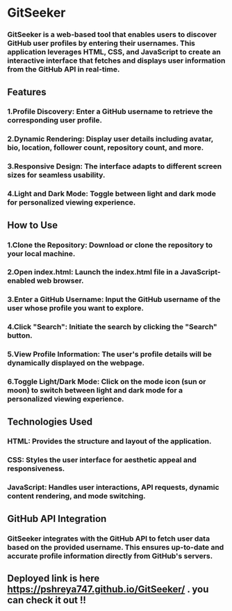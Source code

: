 # GitSeeker
### GitSeeker is a web-based tool that enables users to discover GitHub user profiles by entering their usernames. This application leverages HTML, CSS, and JavaScript to create an interactive interface that fetches and displays user information from the GitHub API in real-time.

## Features
### 1.Profile Discovery: Enter a GitHub username to retrieve the corresponding user profile.
### 2.Dynamic Rendering: Display user details including avatar, bio, location, follower count, repository count, and more.
### 3.Responsive Design: The interface adapts to different screen sizes for seamless usability.
### 4.Light and Dark Mode: Toggle between light and dark mode for personalized viewing experience.

## How to Use
### 1.Clone the Repository: Download or clone the repository to your local machine.
### 2.Open index.html: Launch the index.html file in a JavaScript-enabled web browser.
### 3.Enter a GitHub Username: Input the GitHub username of the user whose profile you want to explore.
### 4.Click "Search": Initiate the search by clicking the "Search" button.
### 5.View Profile Information: The user's profile details will be dynamically displayed on the webpage.
### 6.Toggle Light/Dark Mode: Click on the mode icon (sun or moon) to switch between light and dark mode for a personalized viewing experience.

## Technologies Used
### HTML: Provides the structure and layout of the application.
### CSS: Styles the user interface for aesthetic appeal and responsiveness.
### JavaScript: Handles user interactions, API requests, dynamic content rendering, and mode switching.

## GitHub API Integration
### GitSeeker integrates with the GitHub API to fetch user data based on the provided username. This ensures up-to-date and accurate profile information directly from GitHub's servers.

## Deployed link is here  https://pshreya747.github.io/GitSeeker/  . you can check it out !!
